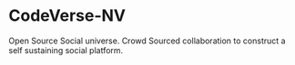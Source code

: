 # CodeVerse-NV
Open Source Social universe. Crowd Sourced collaboration to construct a self sustaining social platform.
